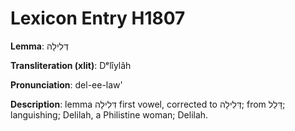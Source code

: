 # Lexicon Entry H1807

**Lemma**: דְּלִילָה

**Transliteration (xlit)**: Dᵉlîylâh

**Pronunciation**: del-ee-law'

**Description**:
lemma דִּלִילָה first vowel, corrected to דְּלִילָה; from דָּלַל; languishing; Delilah, a Philistine woman; Delilah.
